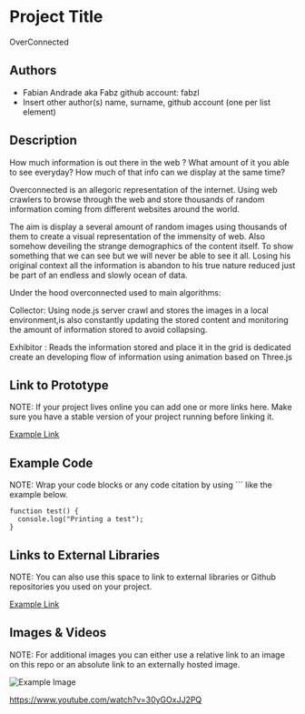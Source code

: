 # Project Title
OverConnected

## Authors
- Fabian Andrade aka Fabz github account: fabzl
- Insert other author(s) name, surname, github account (one per list element)

## Description

How much information is out there in the web ? 
What amount of it you able to see everyday?
How much of that info can we display at the same time?

Overconnected is an allegoric representation of the internet.
Using web crawlers to browse through the web and store thousands of random information coming from different websites around the world. 

The aim is display a several amount of random images using thousands of them to create a visual representation of the immensity of web. Also somehow deveiling the strange demographics of the content itself. To show something that we can see but we will never be able to see it all.
Losing his original context all the information is abandon to his true nature 
reduced just be part of an endless and slowly ocean of data.

Under the hood overconnected used to main algorithms: 

Collector: 
Using node.js server crawl and stores the images in a local environment,is also constantly updating the stored content and monitoring the amount of information stored to avoid collapsing.

Exhibitor : 
Reads the information stored and place it in the grid is dedicated create an developing flow of information using animation based on Three.js 


## Link to Prototype
NOTE: If your project lives online you can add one or more links here. Make sure you have a stable version of your project running before linking it.

[Example Link](http://www.google.com "Example Link")

## Example Code
NOTE: Wrap your code blocks or any code citation by using ``` like the example below.
```
function test() {
  console.log("Printing a test");
}
```
## Links to External Libraries
 NOTE: You can also use this space to link to external libraries or Github repositories you used on your project.

[Example Link](http://www.google.com "Example Link")

## Images & Videos
NOTE: For additional images you can either use a relative link to an image on this repo or an absolute link to an externally hosted image.

![Example Image](project_images/cover.jpg?raw=true "Example Image")

https://www.youtube.com/watch?v=30yGOxJJ2PQ
